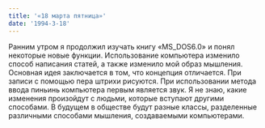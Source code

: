 ```yaml
---
title: '«18 марта пятница»'
date: '1994-3-18'
---
```


Ранним утром я продолжил изучать книгу «MS_DOS6.0» и понял некоторые новые функции. Использование компьютера изменило способ написания статей, а также изменило мой образ мышления. Основная идея заключается в том, что концепция отличается. При записи с помощью пера штрихи рисуются. При использовании метода ввода пиньинь компьютера первым является звук. Я не знаю, какие изменения произойдут с людьми, которые вступают другими способами. В будущем в обществе будут разные классы, разделенные различными способами мышления, создаваемыми компьютерами.

